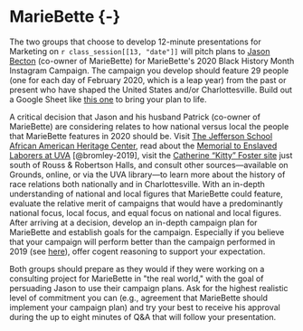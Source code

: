 # MarieBette {-}

The two groups that choose to develop 12-minute presentations for Marketing on
`r class_session[[13, "date"]]` will pitch plans to [Jason Becton][about]
(co-owner of MarieBette) for MarieBette's 2020 Black History Month Instagram
Campaign. The campaign you develop should feature 29 people (one for each day of
February 2020, which is a leap year) from the past or present who have shaped
the United States and/or Charlottesville. Build out a Google Sheet like [this
one][] to bring your plan to life.

A critical decision that Jason and his husband Patrick (co-owner of MarieBette)
are considering relates to how national versus local the people that MarieBette
features in 2020 should be. Visit [The Jefferson School African American
Heritage Center][], read about the [Memorial to Enslaved Laborers at UVA][]
[@bromley-2019], visit the [Catherine “Kitty” Foster site][] just south of Rouss
& Robertson Halls, and consult other sources&mdash;available on Grounds, online,
or via the UVA library&mdash;to learn more about the history of race relations
both nationally and in Charlottesville. With an in-depth understanding of
national and local figures that MarieBette could feature, evaluate the relative
merit of campaigns that would have a predominantly national focus, local focus,
and equal focus on national and local figures. After arriving at a decision,
develop an in-depth campaign plan for MarieBette and establish goals for the
campaign. Especially if you believe that your campaign will perform better than
the campaign performed in 2019 (see
[here][2019-mariebette-black-history-month-instagram-campaign]), offer cogent
reasoning to support your expectation.

Both groups should prepare as they would if they were working on a consulting
project for MarieBette in "the real world," with the goal of persuading Jason to
use their campaign plans. Ask for the highest realistic level of commitment you
can (e.g., agreement that MarieBette should implement your campaign plan) and
try your best to receive his approval during the up to eight minutes of Q&A that
will follow your presentation.

[2019-mariebette-black-history-month-instagram-campaign]: https://docs.google.com/spreadsheets/d/1jsbTcfcRbFPp29R24I6liGOpyjh3HIaL1ThnPV7bvyw/edit?usp=sharing 
[about]: http://www.mariebette.com/about
[Catherine “Kitty” Foster site]: https://news.virginia.edu/content/process-building-memorial-enslaved-laborers-also-builds-community
[instagram]: https://www.instagram.com/mariebettecafe/
[Memorial to Enslaved Laborers at UVA]: https://slavery.virginia.edu/memorial-for-enslaved-laborers/
[The Jefferson School African American Heritage Center]: https://jeffschoolheritagecenter.org/ 
[this one]: https://docs.google.com/spreadsheets/d/1OjadmnE9klqN6B-VM-EheBQvXHY-hTyshiXURvgGjbg/edit?usp=sharing
